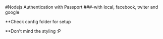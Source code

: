 #Nodejs Authentication with Passport
###-with local, facebook, twiter and google

**Check config folder for setup

**Don't mind the styling :P